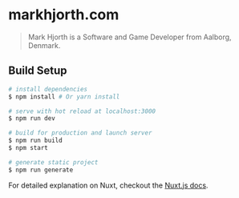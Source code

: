 # markhjorth.com

> Mark Hjorth is a Software and Game Developer from Aalborg, Denmark.

## Build Setup

``` bash
# install dependencies
$ npm install # Or yarn install

# serve with hot reload at localhost:3000
$ npm run dev

# build for production and launch server
$ npm run build
$ npm start

# generate static project
$ npm run generate
```

For detailed explanation on Nuxt, checkout the [Nuxt.js docs](https://github.com/nuxt/nuxt.js).
